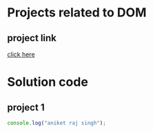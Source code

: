 # Projects related to DOM

## project link
[click here](https://stackblitz.com/edit/dom-project-chaiaurcode?file=index.html)

# Solution code

## project 1
```javascript
console.log("aniket raj singh");
```
